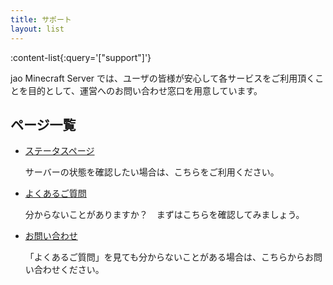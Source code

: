 ```yaml
---
title: サポート
layout: list
---
```


:content-list{:query='["support"]'}

jao Minecraft Server では、ユーザの皆様が安心して各サービスをご利用頂くことを目的として、運営へのお問い合わせ窓口を用意しています。

## ページ一覧

- [ステータスページ](https://status.jaoafa.com/)

  サーバーの状態を確認したい場合は、こちらをご利用ください。

- [よくあるご質問](/support/faq)

  分からないことがありますか？　まずはこちらを確認してみましょう。

- [お問い合わせ](/support/inquiry)

  「よくあるご質問」を見ても分からないことがある場合は、こちらからお問い合わせください。
